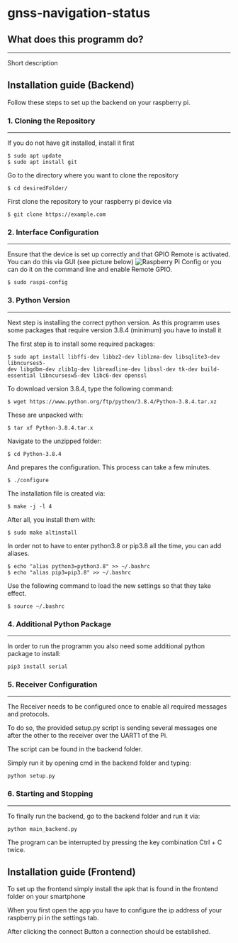 # gnss-navigation-status

## What does this programm do?
***
Short description

## Installation guide (Backend)

Follow these steps to set up the backend on your raspberry pi.


### __1. Cloning the Repository__
***
If you do not have git installed, install it first
```
$ sudo apt update
$ sudo apt install git
```

Go to the directory where you want to clone the repository
```
$ cd desiredFolder/
```
First clone the repository to your raspberry pi device via
```
$ git clone https://example.com
```

### __2. Interface Configuration__
***
Ensure that the device is set up correctly and that GPIO Remote is activated.
You can do this via GUI (see picture below)
![Raspberry Pi Config](https://gpiozero.readthedocs.io/en/stable/_images/raspi-config.png) or you can do it on the command line and enable  Remote GPIO. 
``` 
$ sudo raspi-config 
```

### __3. Python Version__
***
Next step is installing the correct python version. As this programm uses some packages that require version 3.8.4 (minimum) you have to install it


The first step is to install some required packages:
``` 
$ sudo apt install libffi-dev libbz2-dev liblzma-dev libsqlite3-dev libncurses5-
dev libgdbm-dev zlib1g-dev libreadline-dev libssl-dev tk-dev build-essential libncursesw5-dev libc6-dev openssl
```

To download version 3.8.4, type the following command:
``` 
$ wget https://www.python.org/ftp/python/3.8.4/Python-3.8.4.tar.xz
``` 

These are unpacked with:
``` 
$ tar xf Python-3.8.4.tar.x
``` 

Navigate to the unzipped folder:
``` 
$ cd Python-3.8.4
``` 

And prepares the configuration. This process can take a few minutes.
``` 
$ ./configure
``` 

The installation file is created via:
``` 
$ make -j -l 4
``` 

After all, you install them with:
``` 
$ sudo make altinstall
``` 

In order not to have to enter python3.8 or pip3.8 all the time, you can add aliases.
``` 
$ echo "alias python3=python3.8" >> ~/.bashrc
$ echo "alias pip3=pip3.8" >> ~/.bashrc
``` 

Use the following command to load the new settings so that they take effect.
``` 
$ source ~/.bashrc
``` 

### __4. Additional Python Package__
***
In order to run the programm you also need some additional python package to install:
```
pip3 install serial
```

### __5. Receiver Configuration__
***
The Receiver needs to be configured once to enable all required messages and protocols.


To do so, the provided setup.py script is sending several messages one after the other to the receiver over the UART1 of the Pi.


The script can be found in the backend folder.

Simply run it by opening cmd in the backend folder and typing:
```
python setup.py
```

### __6. Starting and Stopping__
***

To finally run the backend, go to the backend folder and run it via:
```
python main_backend.py
```

The program can be interrupted by pressing the key combination Ctrl + C twice.

## Installation guide (Frontend)

To set up the frontend simply install the apk that is found in the frontend folder on your smartphone

When you first open the app you have to configure the ip address of your raspberry pi in the settings tab. 

After clicking the connect Button a connection should be established.